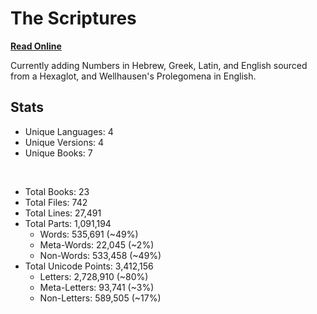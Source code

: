 # The Scriptures

**[Read Online](https://r-neal-kelly.github.io/the_scriptures/)**

Currently adding Numbers in Hebrew, Greek, Latin, and English sourced from a Hexaglot, and Wellhausen's Prolegomena in English.

## Stats

- Unique Languages: 4
- Unique Versions: 4
- Unique Books: 7

<br>

- Total Books: 23
- Total Files: 742
- Total Lines: 27,491
- Total Parts: 1,091,194
    - Words: 535,691 (~49%)
    - Meta-Words: 22,045 (~2%)
    - Non-Words: 533,458 (~49%)
- Total Unicode Points: 3,412,156
    - Letters: 2,728,910 (~80%)
    - Meta-Letters: 93,741 (~3%)
    - Non-Letters: 589,505 (~17%)
